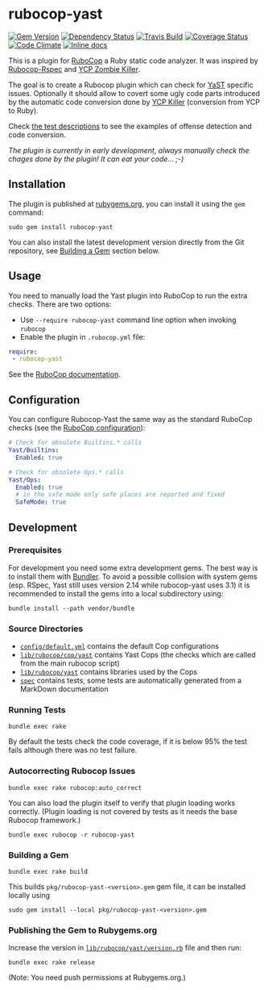 rubocop-yast
============

[![Gem Version](https://badge.fury.io/rb/rubocop-yast.svg)](http://badge.fury.io/rb/rubocop-yast)
[![Dependency Status](https://gemnasium.com/yast/rubocop-yast.svg)](https://gemnasium.com/yast/rubocop-yast)
[![Travis Build](https://travis-ci.org/yast/rubocop-yast.svg?branch=master)](https://travis-ci.org/yast/rubocop-yast)
[![Coverage Status](https://img.shields.io/coveralls/yast/rubocop-yast.svg)](https://coveralls.io/r/yast/rubocop-yast?branch=master)
[![Code Climate](https://codeclimate.com/github/yast/rubocop-yast/badges/gpa.svg)](https://codeclimate.com/github/yast/rubocop-yast)
[![Inline docs](http://inch-ci.org/github/yast/rubocop-yast.svg?branch=master)](http://inch-ci.org/github/yast/rubocop-yast)


This is a plugin for [RuboCop](https://github.com/bbatsov/rubocop)
a Ruby static code analyzer. It was inspired by [Rubocop-Rspec](https://github.com/nevir/rubocop-rspec)
and [YCP Zombie Killer](https://github.com/yast/zombie-killer).

The goal is to create a Rubocop plugin which can check for
[YaST](http://yast.github.io/) specific issues. Optionally it should allow to
covert some ugly code parts introduced by the automatic code conversion done by
[YCP Killer](https://github.com/yast/ycp-killer) (conversion from YCP to Ruby).

Check [the test descriptions](spec/builtins_spec.md) to see the examples of offense
detection and code conversion.

*The plugin is currently in early development, always manually check the chages
done by the plugin! It can eat your code... ;-)*


Installation
------------

The plugin is published at [rubygems.org](https://rubygems.org/gems/rubocop-yast),
you can install it using the `gem` command:

```shell
sudo gem install rubocop-yast
```

You can also install the latest development version directly from the Git repository,
see [Building a Gem](#building-a-gem) section below.

Usage
-----

You need to manually load the Yast plugin into RuboCop to run the extra checks.
There are two options:

- Use `--require rubocop-yast` command line option when invoking `rubocop`
- Enable the plugin in `.rubocop.yml` file:
```yaml
require:
 - rubocop-yast
```

See the [RuboCop documentation](https://github.com/bbatsov/rubocop#loading-extensions).

Configuration
-------------

You can configure Rubocop-Yast the same way as the standard RuboCop checks
(see the [RuboCop configuration](https://github.com/bbatsov/rubocop#configuration)):

```yaml
# Check for obsolete Builtins.* calls
Yast/Builtins:
  Enabled: true

# Check for obsolete Ops.* calls
Yast/Ops:
  Enabled: true
  # in the safe mode only safe places are reported and fixed
  SafeMode: true
```

Development
-----------

### Prerequisites

For development you need some extra development gems. The best way is to install them with [Bundler](http://bundler.io/). To avoid a possible collision with system gems (esp. RSpec,
Yast still uses version 2.14 while rubocop-yast uses 3.1) it is recommended
to install the gems into a local subdirectory using:

```shell
bundle install --path vendor/bundle
```

### Source Directories

* [`config/default.yml`](config/default.yml) contains the default Cop configurations
* [`lib/rubocop/cop/yast`](lib/rubocop/yast) contains Yast Cops (the checks which are called
  from the main rubocop script)
* [`lib/rubocop/yast`](lib/rubocop/yast) contains libraries used by the Cops
* [`spec`](spec) contains tests, some tests are automatically generated from a MarkDown
  documentation

### Running Tests

```
bundle exec rake
```
 
By default the tests check the code coverage, if it is below 95% the test fails although
there was no test failure.
 
### Autocorrecting Rubocop Issues
 
```
bundle exec rake rubocop:auto_correct
```
 
You can also load the plugin itself to verify that plugin loading works correctly.
(Plugin loading is not covered by tests as it needs the base Rubocop framework.)

```
bundle exec rubocop -r rubocop-yast
```

### Building a Gem

```
bundle exec rake build
```

This builds `pkg/rubocop-yast-<version>.gem` gem file, it can be installed locally using
```
sudo gem install --local pkg/rubocop-yast-<version>.gem
```

### Publishing the Gem to Rubygems.org

Increase the version in [`lib/rubocop/yast/version.rb`](lib/rubocop/yast/version.rb) file
and then run:

```
bundle exec rake release
```

(Note: You need push permissions at Rubygems.org.)
